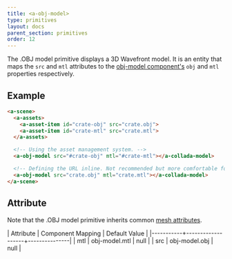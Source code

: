 ```yaml
---
title: <a-obj-model>
type: primitives
layout: docs
parent_section: primitives
order: 12
---
```


The .OBJ model primitive displays a 3D Wavefront model. It is an entity that maps the `src` and `mtl` attributes to the [obj-model component's](../components/collada-model.html) `obj` and `mtl` properties respectively.

## Example

```html
<a-scene>
  <a-assets>
    <a-asset-item id="crate-obj" src="crate.obj">
    <a-asset-item id="crate-mtl" src="crate.mtl">
  </a-assets>

  <!-- Using the asset management system. -->
  <a-obj-model src="#crate-obj" mtl="#crate-mtl"></a-collada-model>

  <!-- Defining the URL inline. Not recommended but more comfortable for web developers. -->
  <a-obj-model src="crate.obj" mtl="crate.mtl"></a-collada-model>
</a-scene>
```

## Attribute

Note that the .OBJ model primitive inherits common [mesh attributes](./mesh-attributes.html).

| Attribute | Component Mapping | Default Value |
|-----------+-------------------+---------------|
| mtl       | obj-model.mtl     | null          |
| src       | obj-model.obj     | null          |
